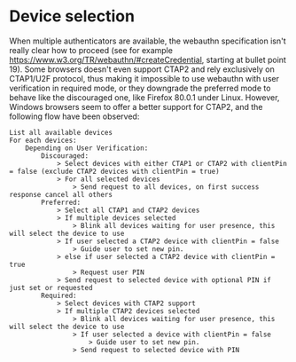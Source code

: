 # Device selection

When multiple authenticators are available, the webauthn specification isn't really clear how to proceed (see for example https://www.w3.org/TR/webauthn/#createCredential, starting at bullet point 19). Some browsers doesn't even support CTAP2 and rely exclusively on CTAP1/U2F protocol, thus making it impossible to use webauthn with user verification in required mode, or they downgrade the preferred mode to behave like the discouraged one, like Firefox 80.0.1 under Linux. 
However, Windows browsers seem to offer a better support for CTAP2, and the following flow have been observed:

```
List all available devices
For each devices:
    Depending on User Verification:
        Discouraged:
            > Select devices with either CTAP1 or CTAP2 with clientPin = false (exclude CTAP2 devices with clientPin = true)
            > For all selected devices
                > Send request to all devices, on first success response cancel all others
        Preferred:
            > Select all CTAP1 and CTAP2 devices
            > If multiple devices selected
                > Blink all devices waiting for user presence, this will select the device to use
            > If user selected a CTAP2 device with clientPin = false
                > Guide user to set new pin.
            > else if user selected a CTAP2 device with clientPin = true
                > Request user PIN
            > Send request to selected device with optional PIN if just set or requested
        Required:
            > Select devices with CTAP2 support
            > If multiple CTAP2 devices selected
                > Blink all devices waiting for user presence, this will select the device to use
                > If user selected a device with clientPin = false
                    > Guide user to set new pin.
                > Send request to selected device with PIN
```
